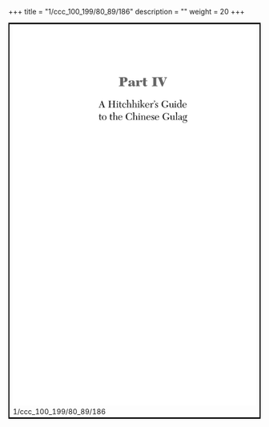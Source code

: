 +++
title = "1/ccc_100_199/80_89/186"
description = ""
weight = 20
+++

<table style="border:2px solid black;max-width:800px;max-height:800px;" 
><tr><td><img class="center-fit-jpg"
src="/jpg_/out_jpg_dbc_186.jpg"  >1/ccc_100_199/80_89/186</img></td></tr></table>